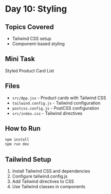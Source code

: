 # Day 10: Styling

## Topics Covered
- Tailwind CSS setup
- Component-based styling

## Mini Task
Styled Product Card List

## Files
- `src/App.jsx` - Product cards with Tailwind CSS
- `tailwind.config.js` - Tailwind configuration
- `postcss.config.js` - PostCSS configuration
- `src/index.css` - Tailwind directives

## How to Run
```bash
npm install
npm run dev
```

## Tailwind Setup
1. Install Tailwind CSS and dependencies
2. Configure tailwind.config.js
3. Add Tailwind directives to CSS
4. Use Tailwind classes in components